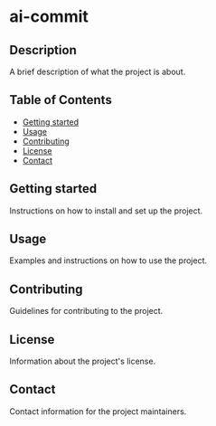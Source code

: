 # ai-commit

## Description
A brief description of what the project is about.

## Table of Contents
- [Getting started](#getting-started)
- [Usage](#usage)
- [Contributing](#contributing)
- [License](#license)
- [Contact](#contact)

## Getting started
Instructions on how to install and set up the project.

## Usage
Examples and instructions on how to use the project.

## Contributing
Guidelines for contributing to the project.

## License
Information about the project's license.

## Contact
Contact information for the project maintainers.
